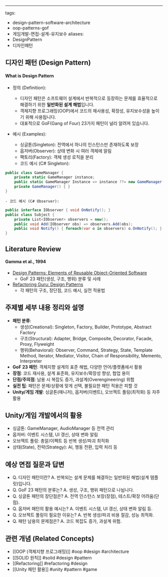 ---
tags:
- design-pattern-software-architecture
- oop-patterns-gof
- 게임개발-면접-설계-유지보수
aliases:
- DesignPattern
- 디자인패턴

## 디자인 패턴 (Design Pattern)

#### What is Design Pattern

- 정의 (Definition):
    - 디자인 패턴은 소프트웨어 설계에서 반복적으로 등장하는 문제를 효율적으로 해결하기 위한 **일반화된 설계 해법**입니다.
    - 객체지향 프로그래밍(OOP)에서 코드의 재사용성, 확장성, 유지보수성을 높이기 위해 사용됩니다.
    - 대표적으로 GoF(Gang of Four) 23가지 패턴이 널리 알려져 있습니다.

- 예시 (Examples):
    - 싱글톤(Singleton): 전역에서 하나의 인스턴스만 존재하도록 보장
    - 옵저버(Observer): 상태 변화 시 여러 객체에 알림
    - 팩토리(Factory): 객체 생성 로직을 분리
    - 코드 예시 (C# Singleton):
```csharp
public class GameManager {
    private static GameManager instance;
    public static GameManager Instance => instance ??= new GameManager();
    private GameManager() { }
}
```
    - 코드 예시 (C# Observer):
```csharp
public interface IObserver { void OnNotify(); }
public class Subject {
    private List<IObserver> observers = new();
    public void Add(IObserver obs) => observers.Add(obs);
    public void Notify() { foreach(var o in observers) o.OnNotify(); }
}
```

## Literature Review

#### Gamma et al., 1994
- [Design Patterns: Elements of Reusable Object-Oriented Software](https://en.wikipedia.org/wiki/Design_Patterns)
    - GoF 23 패턴(생성, 구조, 행위) 분류 및 사례
- [Refactoring Guru: Design Patterns](https://refactoring.guru/design-patterns)
    - 각 패턴의 구조, 장단점, 코드 예시, 실전 적용법

## 주제별 세부 내용 정리와 설명
- **패턴 분류**:
    - 생성(Creational): Singleton, Factory, Builder, Prototype, Abstract Factory
    - 구조(Structural): Adapter, Bridge, Composite, Decorator, Facade, Proxy, Flyweight
    - 행위(Behavioral): Observer, Command, Strategy, State, Template Method, Iterator, Mediator, Visitor, Chain of Responsibility, Memento, Interpreter
- **GoF 23 패턴**: 객체지향 설계의 표준 해법, 다양한 언어/플랫폼에서 활용
- **장점**: 코드 재사용, 설계 표준화, 유지보수/확장성 향상, 협업 용이
- **단점/주의점**: 남용 시 복잡도 증가, 과설계(Overengineering) 위험
- **실전 팁**: 패턴은 문제/상황에 맞게 선택, 불필요한 패턴 적용은 피할 것
- **Unity/게임 개발**: 싱글톤(매니저), 옵저버(이벤트), 오브젝트 풀링(최적화) 등 자주 활용

## Unity/게임 개발에서의 활용
- 싱글톤: GameManager, AudioManager 등 전역 관리
- 옵저버: 이벤트 시스템, UI 갱신, 상태 변화 알림
- 오브젝트 풀링: 총알/이펙트 등 반복 생성/파괴 최적화
- 상태(State), 전략(Strategy): AI, 행동 전환, 입력 처리 등

## 예상 면접 질문과 답변
- Q. 디자인 패턴이란?
  A. 반복되는 설계 문제를 해결하는 일반화된 해법(설계 템플릿)입니다.
- Q. GoF 23 패턴의 분류는?
  A. 생성, 구조, 행위 패턴으로 나뉩니다.
- Q. 싱글톤 패턴의 장단점은?
  A. 전역 인스턴스 보장(장점), 테스트/확장 어려움(단점).
- Q. 옵저버 패턴의 활용 예시는?
  A. 이벤트 시스템, UI 갱신, 상태 변화 알림 등.
- Q. 오브젝트 풀링이 필요한 이유는?
  A. 반복 생성/파괴 비용 절감, 성능 최적화.
- Q. 패턴 남용의 문제점은?
  A. 코드 복잡도 증가, 과설계 위험.

## 관련 개념 (Related Concepts)
- [[OOP (객체지향 프로그래밍)]] #oop #design #architecture
- [[SOLID 원칙]] #solid #design #pattern
- [[Refactoring]] #refactoring #design
- [[Unity 패턴 활용]] #unity #pattern #game 